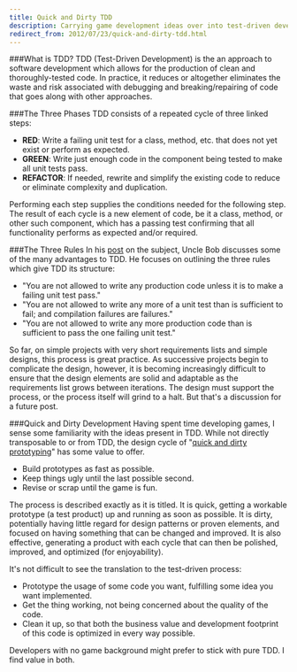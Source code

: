 ```yaml
---
title: Quick and Dirty TDD
description: Carrying game development ideas over into test-driven development
redirect_from: 2012/07/23/quick-and-dirty-tdd.html
---
```

###What is TDD?
TDD (Test-Driven Development) is the an approach to software development which allows for the production of clean and thoroughly-tested code. In practice, it reduces or altogether eliminates the waste and risk associated with debugging and breaking/repairing of code that goes along with other approaches.

###The Three Phases
TDD consists of a repeated cycle of three linked steps:
 - **RED**: Write a failing unit test for a class, method, etc. that does not yet exist or perform as expected.
 - **GREEN**: Write just enough code in the component being tested to make all unit tests pass.
 - **REFACTOR**: If needed, rewrite and simplify the existing code to reduce or eliminate complexity and duplication.

Performing each step supplies the conditions needed for the following step. The result of each cycle is a new element of code, be it a class, method, or other such component, which has a passing test confirming that all functionality performs as expected and/or required.

###The Three Rules
In his [post](http://butunclebob.com/ArticleS.UncleBob.TheThreeRulesOfTdd) on the subject, Uncle Bob discusses some of the many advantages to TDD. He focuses on outlining the three rules which give TDD its structure:
 - "You are not allowed to write any production code unless it is to make a failing unit test pass."
 - "You are not allowed to write any more of a unit test than is sufficient to fail; and compilation failures are failures."
 - "You are not allowed to write any more production code than is sufficient to pass the one failing unit test."

So far, on simple projects with very short requirements lists and simple designs, this process is great practice. As successive projects begin to complicate the design, however, it is becoming increasingly difficult to ensure that the design elements are solid and adaptable as the requirements list grows between iterations. The design must support the process, or the process itself will grind to a halt. But that's a discussion for a future post.

###Quick and Dirty Development
Having spent time developing games, I sense some familiarity with the ideas present in TDD. While not directly transposable to or from TDD, the design cycle of "[quick and dirty prototyping](http://www.gamasutra.com/view/feature/132702/quick_and_dirty_prototyping_a_.php?print=1)" has some value to offer.
 - Build prototypes as fast as possible.
 - Keep things ugly until the last possible second.
 - Revise or scrap until the game is fun.

The process is described exactly as it is titled. It is quick, getting a workable prototype (a test product) up and running as soon as possible. It is dirty, potentially having little regard for design patterns or proven elements, and focused on having something that can be changed and improved. It is also effective, generating a product with each cycle that can then be polished, improved, and optimized (for enjoyability).

It's not difficult to see the translation to the test-driven process:
 - Prototype the usage of some code you want, fulfilling some idea you want implemented.
 - Get the thing working, not being concerned about the quality of the code.
 - Clean it up, so that both the business value and development footprint of this code is optimized in every way possible.

Developers with no game background might prefer to stick with pure TDD. I find value in both.
